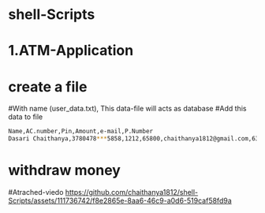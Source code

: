 # shell-Scripts
# 1.ATM-Application
# create a file
#With name  (user_data.txt),
 This  data-file will acts as database
#Add this data to file
```bash 
Name,AC.number,Pin,Amount,e-mail,P.Number
Dasari Chaithanya,3780478***5858,1212,65800,chaithanya1812@gmail.com,6303128***
```
# withdraw money
#Atrached-viedo
https://github.com/chaithanya1812/shell-Scripts/assets/111736742/f8e2865e-8aa6-46c9-a0d6-519caf58fd9a

